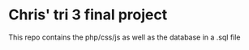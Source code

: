 # Chris' tri 3 final project

This repo contains the php/css/js as well as the database in a .sql file
